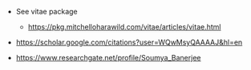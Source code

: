 

* See vitae package

  * https://pkg.mitchelloharawild.com/vitae/articles/vitae.html


* https://scholar.google.com/citations?user=WQwMsyQAAAAJ&hl=en

* https://www.researchgate.net/profile/Soumya_Banerjee


